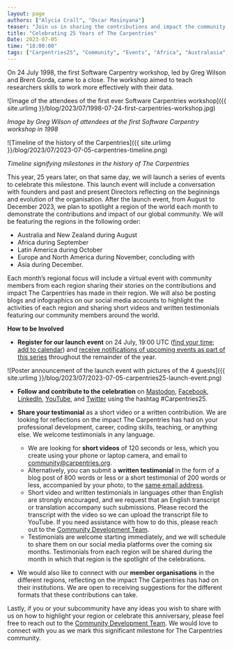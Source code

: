 ```yaml
---
layout: page
authors: ["Alycia Crall", "Oscar Masinyana"]
teaser: "Join us in sharing the contributions and impact the community has made over the years."
title: "Celebrating 25 Years of The Carpentries"
Date: 2023-07-05
time: "18:00:00"
tags: ["Carpentries25", "Community", "Events", "Africa", "Australasia", "North America", "Latin America"]
---
```


On 24 July 1998, the first Software Carpentry workshop, led by Greg Wilson and Brent Gorda,  came to a close. The workshop aimed to teach researchers skills 
to work more effectively with their data. 
  
![Image of the attendees of the first ever Software Carpentries workshop]({{ site.urlimg }}/blog/2023/07/1998-07-24-first-carpentries-workshop.jpg)

*Image by Greg Wilson of attendees at the first Software Carpentry workshop in 1998*

![Timeline of the history of the Carpentries]({{ site.urlimg }}/blog/2023/07/2023-07-05-carpentries-timeline.png)

*Timeline signifying milestones in the history of The Carpentries*

This year, 25 years later, on that same day, we will launch a series of events to celebrate this milestone. This launch event will include a conversation with founders and past and present Directors reflecting on the beginnings and evolution of the organisation. After the launch event, from August to December 2023, we plan to spotlight a region of the world each month to demonstrate the contributions and impact of our global community. We will be featuring the regions in the following order:

* Australia and New Zealand during August
* Africa during September 
* Latin America during October
* Europe and North America during November, concluding with 
* Asia during December. 

Each month’s regional focus will include a virtual event with community members from each region sharing their stories on the contributions and impact The Carpentries has made in their region. We will also be posting blogs and infographics on our social media accounts to highlight the activities of each region and sharing short videos and written testimonials featuring our community members around the world. 

**How to be Involved**

* **Register for our launch event** on 24 July, 19:00 UTC ([find your time](https://www.timeanddate.com/worldclock/fixedtime.html?msg=Carpentries+25+Launch+Event&iso=20230724T19&p1=1440&ah=1); [add to calendar](https://calendar.google.com/calendar/u/0/r/eventedit/copy/NjlwdDc4NTc1bHY2ajZnZTk4YTM0c3BlNWMgYWx5Y2lhQGNhcnBlbnRyaWVzLm9yZw/b3NjYXIubWFzaW55YW5hQGNhcnBlbnRyaWVzLm9yZw)) and [receive notifications of upcoming events as part of this series](https://www.eventbrite.com/e/the-carpentries-25th-anniversary-celebration-series-tickets-653267058357?aff=oddtdtcreator) throughout the remainder of the year.

![Poster announcement of the launch event with pictures of the 4 guests]({{ site.urlimg }}/blog/2023/07/2023-07-05-carpentries25-launch-event.png)

* **Follow and contribute to the celebration** on [Mastodon](https://fosstodon.org/@thecarpentries), [Facebook](https://www.facebook.com/carpentries/), [LinkedIn](https://www.linkedin.com/company/the-carpentries), [YouTube](https://www.youtube.com/thecarpentries), and [Twitter](https://twitter.com/thecarpentries) using the hashtag #Carpentries25.

* **Share your testimonial** as a short video or a written contribution. We are looking for reflections on the impact The Carpentries has had on your professional development, career, coding skills, teaching, or anything else. We welcome testimonials in any language. 
   - We are looking for **short videos** of 120 seconds or less, which you create using your phone or laptop camera, and email to community@carpentries.org. 
  - Alternatively, you can submit a **written testimonial** in the form of a blog post of 800 words or less or a short testimonial of 200 words or less, accompanied by your photo, to the [same email address](mailto:community@carpentries.org).
  - Short video and written testimonials in languages other than English are strongly encouraged, and we request that an English transcript or translation accompany such submissions. Please record the transcript with the video so we can upload the transcript file to YouTube. If you need assistance with how to do this, please reach out to the [Community Development Team](mailto:community@carpentries.org). 
  - Testimonials are welcome starting immediately, and we will schedule to share them on our social media platforms over the coming six months. Testimonials from each region will be shared during the month in which that region is the spotlight of the celebrations. 

* We would also like to connect with our **member organisations**  in the different regions, reflecting on the impact The Carpentries has had on their institutions. We are open to receiving suggestions for the different formats that these contributions can take.    

Lastly, if you or your subcommunity have any ideas you wish to share with us on how to highlight your region or celebrate this anniversary, please feel free to reach out to the [Community Development Team](mailto:community@carpentries.org). We would love to connect with you as we mark this significant milestone for The Carpentries community. 
